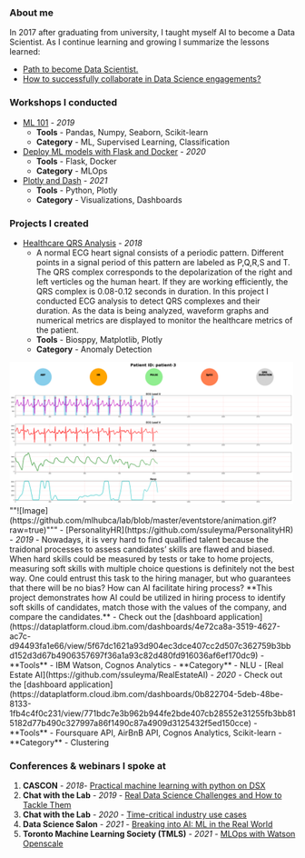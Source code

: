 ### About me
In 2017 after graduating from university, I taught myself AI to become a Data Scientist. As I continue learning and growing I summarize the lessons learned:
- [Path to become Data Scientist.]()
- [How to successfully collaborate in Data Science engagements?](https://safuras.notion.site/How-to-collaborate-in-DS-project-843e95410051486d9e8c906bd630b04f)

### Workshops I conducted
- [ML 101](https://github.com/ssuleyma/ML101_Workshop) - <i>2019</i>
  - **Tools** - Pandas, Numpy, Seaborn, Scikit-learn
  - **Category** - ML, Supervised Learning, Classification
- [Deploy ML models with Flask and Docker](https://github.com/ssuleyma/Flask_Docker_Tutorial) - <i>2020</i>
  - **Tools** - Flask, Docker
  - **Category** - MLOps
- [Plotly and Dash](https://github.com/ssuleyma/Plotly-Dash-Tutorial) - <i>2021</i>
  - **Tools** - Python, Plotly
  - **Category** - Visualizations, Dashboards

### Projects I created
- [Healthcare QRS Analysis](https://github.com/ssuleyma/Healthcare-QRS) - <i>2018</i>
  - A normal ECG heart signal consists of a periodic pattern. Different points in a signal period of this pattern are labeled as P,Q,R,S and T. The QRS complex corresponds to the depolarization of the right and left verticles og the human heart. If they are working efficiently, the QRS complex is 0.08-0.12 seconds in duration. In this project I conducted ECG analysis to detect QRS complexes and their duration. As the data is being analyzed, waveform graphs and numerical metrics are displayed to monitor the healthcare metrics of the patient.
  - **Tools** - Biosppy, Matplotlib, Plotly
  - **Category** - Anomaly Detection
 <img src="https://github.com/mlhubca/lab/blob/master/eventstore/animation.gif?raw=true" alt="ECG plot" width="500">
""![Image](https://github.com/mlhubca/lab/blob/master/eventstore/animation.gif?raw=true)"""
- [PersonalityHR](https://github.com/ssuleyma/PersonalityHR) - <i>2019</i>
  - Nowadays, it is very hard to find qualified talent because the traidonal processes to assess candidates’ skills are flawed and biased. When hard skills could be measured by tests or take to home projects, measuring soft skills with multiple choice questions is definitely not the best way. One could entrust this task to the hiring manager, but who guarantees that there will be no bias? How can AI facilitate hiring process? **This project demonstrates how AI could be utilized in hiring process to identify soft skills of candidates, match those with the values of the company, and compare the candidates.**
  - Check out the [dashboard application](https://dataplatform.cloud.ibm.com/dashboards/4e72ca8a-3519-4627-ac7c-d94493fa1e66/view/5f67dc1621a93d904ec3dce407cc2d507c362759b3bbd152d3d67b4906357697f36a1a93c82d480fd916036af6ef170dc9)
  - **Tools** - IBM Watson, Cognos Analytics
  - **Category** - NLU
- [Real Estate AI](https://github.com/ssuleyma/RealEstateAI) - <i>2020</i> 
  - Check out the [dashboard application](https://dataplatform.cloud.ibm.com/dashboards/0b822704-5deb-48be-8133-1fb4c4f0c231/view/771bdc7e3b962b944fe2bde407cb28552e31255fb3bb815182d77b490c327997a86f1490c87a4909d3125432f5ed150cce)
  - **Tools** - Foursquare API, AirBnB API, Cognos Analytics, Scikit-learn
  - **Category** - Clustering

### Conferences & webinars I spoke at
1. **CASCON** - <i>2018</i>- [Practical machine learning with python on DSX](https://dblp.org/pid/235/7932.html)
2. **Chat with the Lab** - <i>2019</i> - [Real Data Science Challenges and How to Tackle Them](https://event.on24.com/eventRegistration/EventLobbyServlet?target=reg20.jsp&referrer=&eventid=2160039&sessionid=1&key=1E3A1C59DB46D3DD03B230A94781E9BC&regTag=&sourcepage=register)
3. **Chat with the Lab** - <i>2020</i> - [Time-critical industry use cases](https://community.ibm.com/community/user/datascience/communities/community-home/digestviewer/viewthread?GroupId=2749&MessageKey=26b7031e-09b5-4570-9f72-3dfe41c811a2&CommunityKey=f1c2cf2b-28bf-4b68-8570-b239473dcbbc&tab=digestviewer#bm26b7031e-09b5-4570-9f72-3dfe41c811a2)
4. **Data Science Salon** - <i>2021</i> -  [Breaking into AI: ML in the Real World](https://info.datascience.salon/breaking-into-ai-ml-in-the-real-world)
5. **Toronto Machine Learning Society (TMLS)** - <i>2021</i> - [MLOps with Watson Openscale](https://mlopsworld.com/about-us/)
